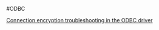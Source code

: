 #ODBC 

[Connection encryption troubleshooting in the ODBC driver](Connection%20encryption%20troubleshooting%20in%20the%20ODBC%20driver.md)
